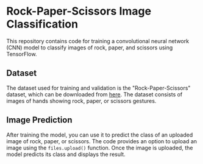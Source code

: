 # Rock-Paper-Scissors Image Classification

This repository contains code for training a convolutional neural network (CNN) model to classify
images of rock, paper, and scissors using TensorFlow.

## Dataset

The dataset used for training and validation is the "Rock-Paper-Scissors" dataset, which can be downloaded from [here](https://github.com/dicodingacademy/assets/releases/download/release/rockpaperscissors.zip). The dataset consists of images of hands showing rock, paper, or scissors gestures.

## Image Prediction

After training the model, you can use it to predict the class of an uploaded image of rock, paper, or scissors.
The code provides an option to upload an image using the `files.upload()` function.
Once the image is uploaded, the model predicts its class and displays the result.
